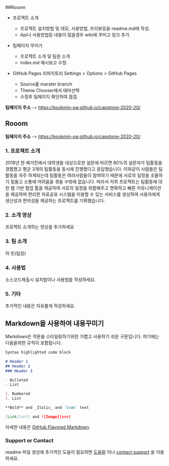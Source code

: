 ##Rooom

- 프로젝트 소개
  - 프로젝트 설치방법 및 데모, 사용방법, 프리뷰등을 readme.md에 작성.
  - Api나 사용방법등 내용이 많을경우 wiki에 꾸미고 링크 추가.

- 팀페이지 꾸미기
  - 프로젝트 소개 및 팀원 소개
  - index.md 예시보고 수정.

- GitHub Pages 리파지토리 Settings > Options > GitHub Pages 
  - Source를 marster branch
  - Theme Chooser에서 태마선택
  - 수정후 팀페이지 확인하여 점검.

**팀페이지 주소** -> https://kookmin-sw.github.io/capstone-2020-20/


## Rooom

**팀페이지 주소** -> https://kookmin-sw.github.io/capstone-2020-20/

### 1. 프로잭트 소개

 2018년 한 매거진에서 대학생을 대상으로한 설문에 따르면 80%의 설문자가 팀활동을 경험했고 평균 3개의 팀활동을 동시에 진행했다고 응답했습니다. 이와같이 사람들은 팀활동을 자주 하게되는데 팀활동은 여러사람들이 참여하기 때문에 서로의 일정을 조율하기 힘들고 소통에 어려움을 겪을 수밖에 없습니다. 따라서 저희 프로젝트는 팀활동에 대한 웹 기반 협업 툴을 제공하여 서로의 일정을 취합해주고 명확하고 빠른 커뮤니케이션을 제공하며 편리한 자료공유 시스템을 이용할 수 있는 서비스를 생성하여 사용자에게 생산성과 편의성을 제공하는 프로젝트를 기획했습니다.

### 2. 소개 영상

프로젝트 소개하는 영상을 추가하세요

### 3. 팀 소개

허 민(팀장)


### 4. 사용법

소스코드제출시 설치법이나 사용법을 작성하세요.

### 5. 기타

추가적인 내용은 자유롭게 작성하세요.


## Markdown을 사용하여 내용꾸미기

Markdown은 작문을 스타일링하기위한 가볍고 사용하기 쉬운 구문입니다. 여기에는 다음을위한 규칙이 포함됩니다.

```markdown
Syntax highlighted code block

# Header 1
## Header 2
### Header 3

- Bulleted
- List

1. Numbered
2. List

**Bold** and _Italic_ and `Code` text

[Link](url) and ![Image](src)
```

자세한 내용은 [GitHub Flavored Markdown](https://guides.github.com/features/mastering-markdown/).

### Support or Contact

readme 파일 생성에 추가적인 도움이 필요하면 [도움말](https://help.github.com/articles/about-readmes/) 이나 [contact support](https://github.com/contact) 을 이용하세요.
